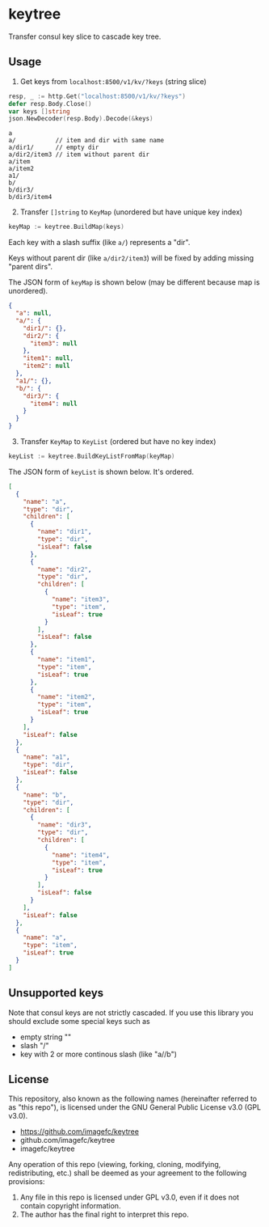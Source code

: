 # keytree
Transfer consul key slice to cascade key tree.

## Usage
1. Get keys from `localhost:8500/v1/kv/?keys` (string slice)

```go
resp, _ := http.Get("localhost:8500/v1/kv/?keys")
defer resp.Body.Close()
var keys []string
json.NewDecoder(resp.Body).Decode(&keys)
```

```
a
a/           // item and dir with same name
a/dir1/      // empty dir
a/dir2/item3 // item without parent dir
a/item
a/item2
a1/
b/
b/dir3/
b/dir3/item4
```

2. Transfer `[]string` to `KeyMap` (unordered but have unique key index)
```go
keyMap := keytree.BuildMap(keys)
```

Each key with a slash suffix (like `a/`) represents a "dir".

Keys without parent dir (like `a/dir2/item3`) will be fixed by adding missing "parent dirs".

The JSON form of `keyMap` is shown below (may be different because map is unordered).
```json
{
  "a": null,
  "a/": {
    "dir1/": {},
    "dir2/": {
      "item3": null
    },
    "item1": null,
    "item2": null
  },
  "a1/": {},
  "b/": {
    "dir3/": {
      "item4": null
    }
  }
}
```

3. Transfer `KeyMap` to `KeyList` (ordered but have no key index)
```go
keyList := keytree.BuildKeyListFromMap(keyMap)
```
The JSON form of `keyList` is shown below. It's ordered.
```json
[
  {
    "name": "a",
    "type": "dir",
    "children": [
      {
        "name": "dir1",
        "type": "dir",
        "isLeaf": false
      },
      {
        "name": "dir2",
        "type": "dir",
        "children": [
          {
            "name": "item3",
            "type": "item",
            "isLeaf": true
          }
        ],
        "isLeaf": false
      },
      {
        "name": "item1",
        "type": "item",
        "isLeaf": true
      },
      {
        "name": "item2",
        "type": "item",
        "isLeaf": true
      }
    ],
    "isLeaf": false
  },
  {
    "name": "a1",
    "type": "dir",
    "isLeaf": false
  },
  {
    "name": "b",
    "type": "dir",
    "children": [
      {
        "name": "dir3",
        "type": "dir",
        "children": [
          {
            "name": "item4",
            "type": "item",
            "isLeaf": true
          }
        ],
        "isLeaf": false
      }
    ],
    "isLeaf": false
  },
  {
    "name": "a",
    "type": "item",
    "isLeaf": true
  }
]
```

## Unsupported keys
Note that consul keys are not strictly cascaded. If you use this library you should exclude some special keys such as
- empty string ""
- slash "/"
- key with 2 or more continous slash (like "a//b")


## License
This repository, also known as the following names (hereinafter referred to as "this repo"), is licensed under the GNU General Public License v3.0 (GPL v3.0).
- https://github.com/imagefc/keytree
- github.com/imagefc/keytree
- imagefc/keytree

Any operation of this repo (viewing, forking, cloning, modifying, redistributing, etc.) shall be deemed as your agreement to the following provisions:

1. Any file in this repo is licensed under GPL v3.0, even if it does not contain copyright information.
2. The author has the final right to interpret this repo.
